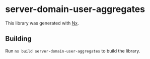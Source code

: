 # server-domain-user-aggregates

This library was generated with [Nx](https://nx.dev).

## Building

Run `nx build server-domain-user-aggregates` to build the library.
